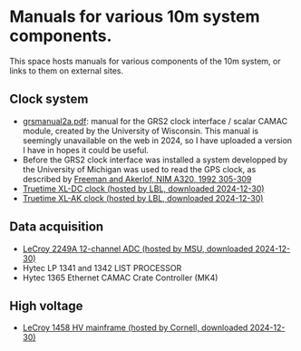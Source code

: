 # Manuals for various 10m system components.

This space hosts manuals for various components of the 10m system, or links to them on external sites.

## Clock system

- [grsmanual2a.pdf](https://github.com/Whipple10m/Documentation/blob/main/components/gpsmanual2a.pdf): manual for the GRS2 clock interface / scalar CAMAC module, created by the University of Wisconsin. This manual is seemingly unavailable on the web in 2024, so I have uploaded a version I have in hopes it could be useful.
- Before the GRS2 clock interface was installed a system developped by the University of Michigan was used to read the GPS clock, as described by [Freeman and Akerlof, NIM A320, 1992 305-309](https://deepblue.lib.umich.edu/bitstream/handle/2027.42/29901/0000258.pdf)
- [Truetime XL-DC clock (hosted by LBL, downloaded 2024-12-30)](https://glacier.lbl.gov/gtp/DOM/Support/xl-dc-manual.pdf)
- [Truetime XL-AK clock (hosted by LBL, downloaded 2024-12-30)](https://glacier.lbl.gov/gtp/DOM/Support/xl-ak-manual.pdf)

## Data acquisition

- [LeCroy 2249A 12-channel ADC (hosted by MSU, downloaded 2024-12-30)](https://groups.frib.msu.edu/nscl_library/manuals/lecroy/lecroy-2249A-SG-W.pdf)
- Hytec LP 1341 and 1342 LIST PROCESSOR
- Hytec 1365 Ethernet CAMAC Crate Controller (MK4)

## High voltage

- [LeCroy 1458 HV mainframe (hosted by Cornell, downloaded 2024-12-30)](https://www.classe.cornell.edu/~xs32/hv/doc/pdf/1458_Manual.pdf)

